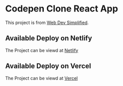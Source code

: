 # Codepen Clone React App

This project is from [Web Dev Simplified](https://www.youtube.com/watch?v=wcVxX7lu2d4).

## Available Deploy on Netlify

The Project can be viewd at [Netlify](https://codepen-clone-react-js.netlify.app/)

## Available Deploy on Vercel

The Project can be viewd at [Vercel](https://codepen-clone-seven.vercel.app/)
